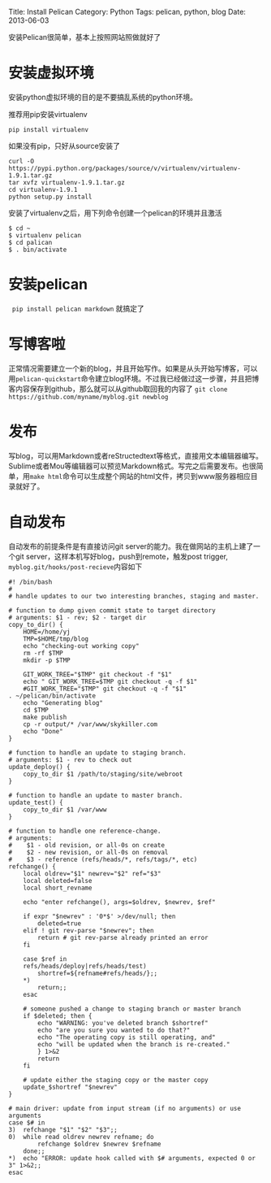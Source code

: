 Title: Install Pelican
Category: Python
Tags: pelican, python, blog
Date: 2013-06-03

安装Pelican很简单，基本上按照网站照做就好了

安装虚拟环境
==========
安装python虚拟环境的目的是不要搞乱系统的python环境。

推荐用pip安装virtualenv

    pip install virtualenv

如果没有pip，只好从source安装了

    curl -O https://pypi.python.org/packages/source/v/virtualenv/virtualenv-1.9.1.tar.gz
    tar xvfz virtualenv-1.9.1.tar.gz
    cd virtualenv-1.9.1
    python setup.py install
    
安装了virtualenv之后，用下列命令创建一个pelican的环境并且激活


	$ cd ~
	$ virtualenv pelican
	$ cd palican
	$ . bin/activate

安装pelican
===========
``` pip install pelican markdown``` 就搞定了 

写博客啦
=======
正常情况需要建立一个新的blog，并且开始写作。如果是从头开始写博客，可以用```pelican-quickstart```命令建立blog环境。不过我已经做过这一步骤，并且把博客内容保存到github，那么就可以从github取回我的内容了
```git clone https://github.com/myname/myblog.git newblog```

发布
====
写blog，可以用Markdown或者reStructedtext等格式，直接用文本编辑器编写。Sublime或者Mou等编辑器可以预览Markdown格式。写完之后需要发布。也很简单，用```make html```命令可以生成整个网站的html文件，拷贝到www服务器相应目录就好了。

自动发布
========
自动发布的前提条件是有直接访问git server的能力。我在做网站的主机上建了一个git server，这样本机写好blog，push到remote，触发post trigger, `myblog.git/hooks/post-recieve`内容如下

```
#! /bin/bash
#
# handle updates to our two interesting branches, staging and master.

# function to dump given commit state to target directory
# arguments: $1 - rev; $2 - target dir
copy_to_dir() {
    HOME=/home/yj
    TMP=$HOME/tmp/blog
    echo "checking-out working copy"
    rm -rf $TMP
    mkdir -p $TMP
    
    GIT_WORK_TREE="$TMP" git checkout -f "$1"
    echo " GIT_WORK_TREE=$TMP git checkout -q -f $1"
    #GIT_WORK_TREE="$TMP" git checkout -q -f "$1"
. ~/pelican/bin/activate
    echo "Generating blog"
    cd $TMP
    make publish
    cp -r output/* /var/www/skykiller.com
    echo "Done"
}

# function to handle an update to staging branch.
# arguments: $1 - rev to check out
update_deploy() {
    copy_to_dir $1 /path/to/staging/site/webroot
}

# function to handle an update to master branch.
update_test() {
    copy_to_dir $1 /var/www
}

# function to handle one reference-change.
# arguments:
#    $1 - old revision, or all-0s on create
#    $2 - new revision, or all-0s on removal
#    $3 - reference (refs/heads/*, refs/tags/*, etc)
refchange() {
    local oldrev="$1" newrev="$2" ref="$3"
    local deleted=false
    local short_revname

    echo "enter refchange(), args=$oldrev, $newrev, $ref"

    if expr "$newrev" : '0*$' >/dev/null; then
        deleted=true
    elif ! git rev-parse "$newrev"; then
        return # git rev-parse already printed an error
    fi

    case $ref in
    refs/heads/deploy|refs/heads/test)
        shortref=${refname#refs/heads/};;
    *)
        return;;
    esac

    # someone pushed a change to staging branch or master branch
    if $deleted; then {
        echo "WARNING: you've deleted branch $shortref"
        echo "are you sure you wanted to do that?"
        echo "The operating copy is still operating, and"
        echo "will be updated when the branch is re-created."
        } 1>&2
        return
    fi

    # update either the staging copy or the master copy
    update_$shortref "$newrev"
}

# main driver: update from input stream (if no arguments) or use arguments
case $# in
3)  refchange "$1" "$2" "$3";;
0)  while read oldrev newrev refname; do
        refchange $oldrev $newrev $refname
    done;;
*)  echo "ERROR: update hook called with $# arguments, expected 0 or 3" 1>&2;;
esac
```